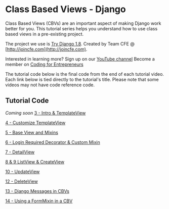 Class Based Views - Django
=========

Class Based Views (CBVs) are an important aspect of making Django work better for you. This tutorial series helps you understand how to use class based views in a pre-existing project. 

The project we use is [Try Django 1.8](https://github.com/codingforentrepreneurs/Try-Django-1.8). Created by Team CFE @ [http://joincfe.com](http://joincfe.com).

Interested in learning more?
Sign up on our [YouTube channel](http://joincfe.com/youtube)
Become a member on [Coding for Entrepreneurs](http://joincfe.com/enroll)


The tutorial code below is the final code from the end of each tutorial video. Each link below is tied directly to the tutorial's title. Please note that some videos may not have code reference code.

## Tutorial Code
*Coming soon*
[3 - Intro & TemplateView](../../tree/a3e8ce790930e802c26f1a38c13c57708db8d6f1)

[4 - Customize TemplateView](../../tree/5618ab2b0c529a7e5260733837df47de89abaf59)

[5 - Base View and Mixins](../../tree/6309dd039e4dec3d2dc169ab15dfc74e247773d3)

[6 - Login Required Decorator & Custom Mixin](../../tree/af25e788c51e7e3f0cc4ae253084f6ff111dd312)

[7 - DetailView](../../tree/e4f5e42f2a7e9760ccac28e326a0ee1f66593a5e)

[8 & 9 ListView & CreateView](../../tree/517f2c6c661f1bbd951f7e9887be36101627fc7d)

[10 - UpdateView](../../tree/9e219141a90ae7e4140fccf85061dd65b176b8a0)

[12 - DeleteView](../../tree/bbac8e5e62bff743f9d0542e94b3128e7e249bd0)

[13 - Django Messages in CBVs](../../tree/8f5c890cfd0e645ab5c70bc9f675ef8a3ad35a01)

[14 - Using a FormMixin in a CBV](../../tree/a64a8e925add592bb1b1611c435361b04555b159)
